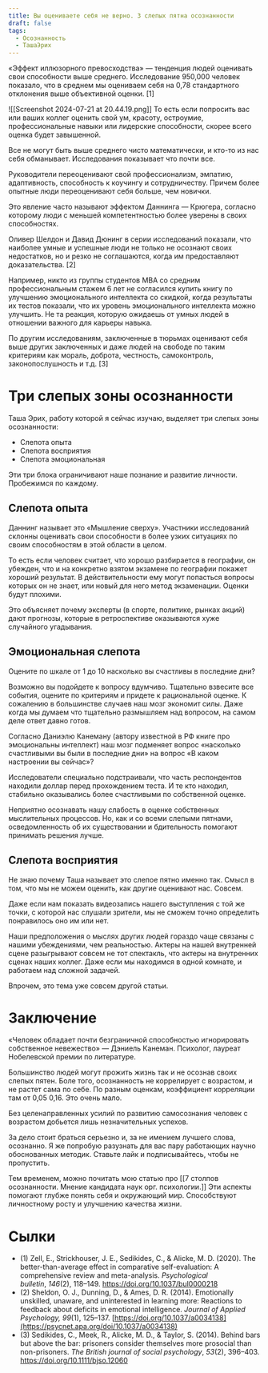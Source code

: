 ```yaml
---
title: Вы оцениваете себя не верно. 3 слепых пятна осознанности
draft: false
tags:
  - Осознанность
  - ТашаЭрих
---
```

«Эффект иллюзорного превосходства» — тенденция людей оценивать свои способности выше среднего. Исследование 950,000 человек показало, что в среднем мы оцениваем себя на 0,78 стандартного отклонения выше объективной оценки. [1]

![[Screenshot 2024-07-21 at 20.44.19.png]]
То есть если попросить вас или ваших коллег оценить свой ум, красоту, остроумие, профессиональные навыки или лидерские способности, скорее всего оценка будет завышенной.

Все не могут быть выше среднего чисто математически, и кто-то из нас себя обманывает. Исследования показывает что почти все.

Руководители переоценивают свой профессионализм, эмпатию, адаптивность, способность к коучингу и сотрудничеству. Причем более опытные люди переоценивают себя больше, чем новички.

Это явление часто называют эффектом Даннинга — Крюгера, согласно которому люди с меньшей компетентностью более уверены в своих способностях.

Оливер Шелдон и Давид Дюнинг в серии исследований показали, что наиболее умные и успешные люди не только не осознают своих недостатков, но и резко не соглашаются, когда им предоставляют доказательства. [2]

Например, никто из группы студентов MBA со средним профессиональным стажем 6 лет не согласился купить книгу по улучшению эмоционального интеллекта со скидкой, когда результаты их тестов показали, что их уровень эмоционального интеллекта можно улучшить. Не та реакция, которую ожидаешь от умных людей в отношении важного для карьеры навыка.

По другим исследованиям, заключенные в тюрьмах оценивают себя выше других заключенных и даже людей на свободе по таким критериям как мораль, доброта, честность, самоконтроль, законопослушность и т.д. [3]

# Три слепых зоны осознанности

Таша Эрих, работу которой я сейчас изучаю, выделяет три слепых зоны осознанности:

- Слепота опыта
- Слепота восприятия
- Слепота эмоциональная

Эти три блока ограничивают наше познание и развитие личности. Пробежимся по каждому.

## Слепота опыта

Даннинг называет это «Мышление сверху». Участники исследований склонны оценивать свои способности в более узких ситуациях по своим способностям в этой области в целом.

То есть если человек считает, что хорошо разбирается в географии, он убежден, что и на конкретно взятом экзамене по географии покажет хороший результат. В действительности ему могут попасться вопросы которых он не знает, или новый для него метод экзаменации. Оценки будут плохими.

Это объясняет почему эксперты (в спорте, политике, рынках акций) дают прогнозы, которые в ретроспективе оказываются хуже случайного угадывания.

## Эмоциональная слепота

Оцените по шкале от 1 до 10 насколько вы счастливы в последние дни?

Возможно вы подойдете к вопросу вдумчиво. Тщательно взвесите все события, оцените по критериям и придете к рациональной оценке. К сожалению в большинстве случаев наш мозг экономит силы. Даже когда мы думаем что тщательно размышляем над вопросом, на самом деле ответ давно готов.

Согласно Даниэлю Канеману (автору известной в РФ книге про эмоциональны интеллект) наш мозг подменяет вопрос «насколько счастливыми вы были в последние дни» на вопрос «В каком настроении вы сейчас»?

Исследователи специально подстраивали, что часть респондентов находили доллар перед прохождением теста. И те кто находил, стабильно оказывались более счастливыми по собственной оценке.

Неприятно осознавать нашу слабость в оценке собственных мыслительных процессов. Но, как и со всеми слепыми пятнами, осведомленность об их существовании и бдительность помогают принимать решения лучше.

## Слепота восприятия

Не знаю почему Таша называет это слепое пятно именно так. Смысл в том, что мы не можем оценить, как другие оценивают нас. Совсем.

Даже если нам показать видеозапись нашего выступления с той же точки, с которой нас слушали зрители, мы не сможем точно определить понравилось оно им или нет.

Наши предположения о мыслях других людей гораздо чаще связаны с нашими убеждениями, чем реальностью. Актеры на нашей внутренней сцене разыгрывают совсем не тот спектакль, что актеры на внутренних сценах наших коллег. Даже если мы находимся в одной комнате, и работаем над сложной задачей.

Впрочем, это тема уже совсем другой статьи.

# Заключение

«Человек обладает почти безграничной способностью игнорировать собственное невежество» — Дэниель Канеман. Психолог, лауреат Нобелевской премии по литературе.

Большинство людей могут прожить жизнь так и не осознав своих слепых пятен. Боле того, осознанность не коррелирует с возрастом, и не растет сама по себе. По разным оценкам, коэффициент корреляции там от 0,05 0,16. Это очень мало.

Без целенаправленных усилий по развитию самосознания человек с возрастом добьется лишь незначительных успехов.

За дело стоит браться серьезно и, за не имением лучшего слова, осознанно. Я же попробую разузнать для вас пару работающих научно обоснованных методик. Ставьте лайк и подписывайтесь, чтобы не пропустить.

Тем временем, можно почитать мою статью про [[7 столпов осознанности. Мнение кандидата наук орг. психологии.]] Эти аспекты помогают глубже понять себя и окружающий мир. Способствуют личностному росту и улучшению качества жизни.

# Сылки

- (1) Zell, E., Strickhouser, J. E., Sedikides, C., & Alicke, M. D. (2020). The better-than-average effect in comparative self-evaluation: A comprehensive review and meta-analysis. _Psychological bulletin_, _146_(2), 118–149. https://doi.org/10.1037/bul0000218
- (2) Sheldon, O. J., Dunning, D., & Ames, D. R. (2014). Emotionally unskilled, unaware, and uninterested in learning more: Reactions to feedback about deficits in emotional intelligence. _Journal of Applied Psychology, 99_(1), 125–137. [https://doi.org/10.1037/a0034138](https://psycnet.apa.org/doi/10.1037/a0034138)
- (3) Sedikides, C., Meek, R., Alicke, M. D., & Taylor, S. (2014). Behind bars but above the bar: prisoners consider themselves more prosocial than non-prisoners. _The British journal of social psychology_, _53_(2), 396–403. https://doi.org/10.1111/bjso.12060

